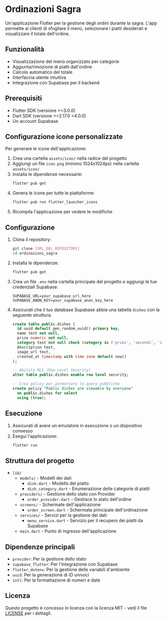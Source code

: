 # Ordinazioni Sagra

Un'applicazione Flutter per la gestione degli ordini durante la sagra. L'app permette ai clienti di sfogliare il menù, selezionare i piatti desiderati e visualizzare il totale dell'ordine.

## Funzionalità

- Visualizzazione del menù organizzato per categorie
- Aggiunta/rimozione di piatti dall'ordine
- Calcolo automatico del totale
- Interfaccia utente intuitiva
- Integrazione con Supabase per il backend

## Prerequisiti

- Flutter SDK (versione >=3.0.0)
- Dart SDK (versione >=2.17.0 <4.0.0)
- Un account Supabase

## Configurazione icone personalizzate

Per generare le icone dell'applicazione:

1. Crea una cartella `assets/icon/` nella radice del progetto
2. Aggiungi un file `icon.png` (minimo 1024x1024px) nella cartella `assets/icon/`
3. Installa le dipendenze necessarie:
   ```bash
   flutter pub get
   ```
4. Genera le icone per tutte le piattaforme:
   ```bash
   flutter pub run flutter_launcher_icons
   ```
5. Ricompila l'applicazione per vedere le modifiche

## Configurazione

1. Clona il repository:
   ```bash
   git clone [URL_DEL_REPOSITORY]
   cd ordinazioni_sagra
   ```

2. Installa le dipendenze:
   ```bash
   flutter pub get
   ```

3. Crea un file `.env` nella cartella principale del progetto e aggiungi le tue credenziali Supabase:
   ```
   SUPABASE_URL=your_supabase_url_here
   SUPABASE_ANON_KEY=your_supabase_anon_key_here
   ```

4. Assicurati che il tuo database Supabase abbia una tabella `dishes` con la seguente struttura:
   ```sql
   create table public.dishes (
     id uuid default gen_random_uuid() primary key,
     name text not null,
     price numeric not null,
     category text not null check (category in ('primi', 'secondi', 'contorni', 'bevande', 'dessert')),
     description text,
     image_url text,
     created_at timestamp with time zone default now()
   );
   
   -- Abilita RLS (Row Level Security)
   alter table public.dishes enable row level security;
   
   -- Crea policy per permettere le query pubbliche
   create policy "Public dishes are viewable by everyone"
     on public.dishes for select
     using (true);
   ```

## Esecuzione

1. Assicurati di avere un emulatore in esecuzione o un dispositivo connesso
2. Esegui l'applicazione:
   ```bash
   flutter run
   ```

## Struttura del progetto

- `lib/`
  - `models/` - Modelli dei dati
    - `dish.dart` - Modello del piatto
    - `dish_category.dart` - Enumerazione delle categorie di piatti
  - `providers/` - Gestione dello stato con Provider
    - `order_provider.dart` - Gestisce lo stato dell'ordine
  - `screens/` - Schermate dell'applicazione
    - `order_screen.dart` - Schermata principale dell'ordinazione
  - `services/` - Servizi per la gestione dei dati
    - `menu_service.dart` - Servizio per il recupero dei piatti da Supabase
  - `main.dart` - Punto di ingresso dell'applicazione

## Dipendenze principali

- `provider`: Per la gestione dello stato
- `supabase_flutter`: Per l'integrazione con Supabase
- `flutter_dotenv`: Per la gestione delle variabili d'ambiente
- `uuid`: Per la generazione di ID univoci
- `intl`: Per la formattazione di numeri e date

## Licenza

Questo progetto è concesso in licenza con la licenza MIT - vedi il file [LICENSE](LICENSE) per i dettagli.
